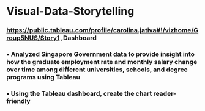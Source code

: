 # Visual-Data-Storytelling
### https://public.tableau.com/profile/carolina.jativa#!/vizhome/Group5NUS/Story1 ,Dashboard
### •	Analyzed Singapore Government data to provide insight into how the graduate employment rate and monthly salary change over time among different universities, schools, and degree programs using Tableau
### •	Using the Tableau dashboard, create the chart reader-friendly
